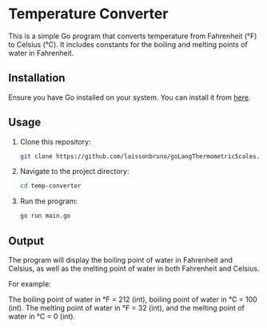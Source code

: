 # Temperature Converter

This is a simple Go program that converts temperature from Fahrenheit (°F) to Celsius (°C). It includes constants for the boiling and melting points of water in Fahrenheit.

## Installation

Ensure you have Go installed on your system. You can install it from [here](https://golang.org/dl/).

## Usage

1. Clone this repository:

    ```bash
    git clone https://github.com/laissonbruno/goLangThermometricScales.git
    ```

2. Navigate to the project directory:

    ```bash
    cd temp-converter
    ```

3. Run the program:

    ```bash
    go run main.go
    ```

## Output

The program will display the boiling point of water in Fahrenheit and Celsius, as well as the melting point of water in both Fahrenheit and Celsius.

For example:

The boiling point of water in °F = 212 (int), boiling point of water in °C = 100 (int).
The melting point of water in °F = 32 (int), and the melting point of water in °C = 0 (int).